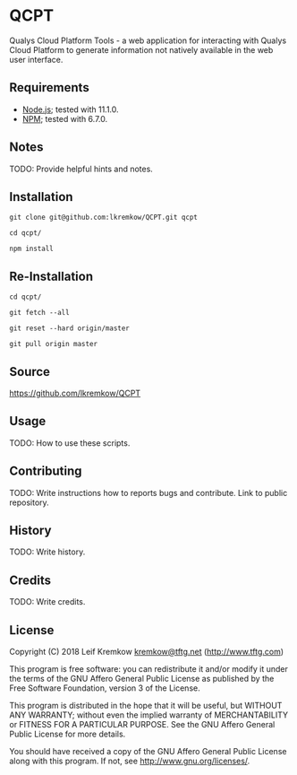 # QCPT

  Qualys Cloud Platform Tools - a web application for interacting with Qualys Cloud Platform to generate information not natively available in the web user interface.


## Requirements

   * [Node.js](https://nodejs.org/en/); tested with 11.1.0.
   * [NPM](https://www.npmjs.com); tested with 6.7.0.


## Notes

   TODO: Provide helpful hints and notes.


## Installation

   `git clone git@github.com:lkremkow/QCPT.git qcpt`

   `cd qcpt/`

   `npm install`


## Re-Installation

   `cd qcpt/`

   `git fetch --all`

   `git reset --hard origin/master`

   `git pull origin master`


## Source

   https://github.com/lkremkow/QCPT


## Usage

   TODO: How to use these scripts.


## Contributing

   TODO: Write instructions how to reports bugs and contribute. Link to public repository.


## History

   TODO: Write history.


## Credits

   TODO: Write credits.


## License

   Copyright (C) 2018 Leif Kremkow <kremkow@tftg.net> (http://www.tftg.com)

   This program is free software: you can redistribute it and/or modify it under the terms of the GNU Affero General Public License as published by the Free Software Foundation, version 3 of the License.

   This program is distributed in the hope that it will be useful, but WITHOUT ANY WARRANTY; without even the implied warranty of MERCHANTABILITY or FITNESS FOR A PARTICULAR PURPOSE. See the GNU Affero General Public License for more details.

   You should have received a copy of the GNU Affero General Public License along with this program. If not, see <http://www.gnu.org/licenses/>.
